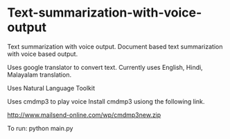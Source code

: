 # Text-summarization-with-voice-output
Text summarization with voice output.
Document based text summarization with voice based output.

Uses google translator to convert text.
Currently uses English, Hindi, Malayalam translation.

Uses Natural Language Toolkit

Uses cmdmp3 to play voice
Install cmdmp3 usiong the following link.

http://www.mailsend-online.com/wp/cmdmp3new.zip

To run:
python main.py

